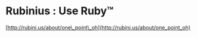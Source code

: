 <!--
id: 598748375
link: http://tumblr.atmos.org/post/598748375/rubinius-use-ruby-tm
slug: rubinius-use-ruby-tm
date: Fri May 14 2010 12:20:46 GMT-0700 (PDT)
publish: 2010-05-014
tags: 
title: Rubinius : Use Ruby™
-->


Rubinius : Use Ruby™
====================

[http://rubini.us/about/one\_point\_oh](http://rubini.us/about/one_point_oh)

